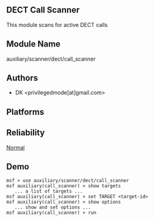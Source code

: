## DECT Call Scanner

This module scans for active DECT calls


## Module Name
auxiliary/scanner/dect/call_scanner

## Authors
* DK <privilegedmode[at]gmail.com>





## Platforms


## Reliability
[Normal](https://github.com/rapid7/metasploit-framework/wiki/Exploit-Ranking)

## Demo

```
msf > use auxiliary/scanner/dect/call_scanner
msf auxiliary(call_scanner) > show targets
   ... a list of targets ...
msf auxiliary(call_scanner) > set TARGET <target-id>
msf auxiliary(call_scanner) > show options
   ... show and set options ...
msf auxiliary(call_scanner) > run
```
    
    